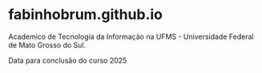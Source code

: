 # fabinhobrum.github.io

Academico de Tecnologia da Informação na UFMS - Universidade Federal de Mato Grosso do Sul.

Data para conclusão do curso 2025
